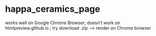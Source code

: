 # happa_ceramics_page
works well on Google Chrome Browser; doesn't work on htmlpreview.github.io ; try download .zip --> render on Chrome browser
